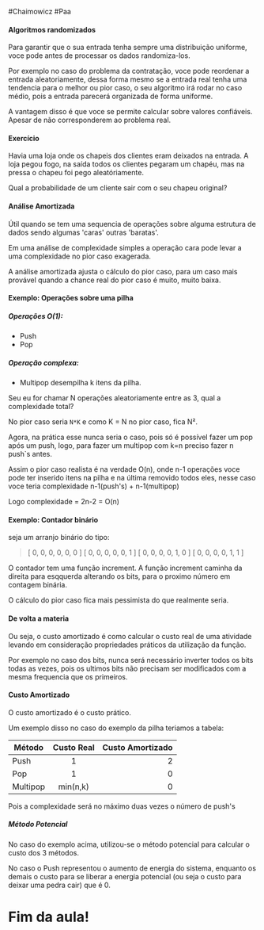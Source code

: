 #Chaimowicz
#Paa

#### Algoritmos randomizados

Para garantir que o sua entrada tenha sempre uma distribuição uniforme,
voce pode antes de processar os dados randomiza-los.

Por exemplo no caso do problema da contratação, voce pode
reordenar a entrada aleatoriamente, dessa forma mesmo se
a entrada real tenha uma tendencia para o melhor ou pior caso,
o seu algoritmo irá rodar no caso médio, pois a entrada
parecerá organizada de forma uniforme.

A vantagem disso é que voce se permite calcular sobre valores confiáveis.
Apesar de não corresponderem ao problema real.

#### Exercício
Havia uma loja onde os chapeis dos clientes eram deixados na entrada.
A loja pegou fogo, na saída todos os clientes pegaram um chapéu,
mas na pressa o chapeu foi pego aleatóriamente.

Qual a probabilidade de um cliente sair com o seu chapeu original?

#### Análise Amortizada
Útil quando se tem uma sequencia de operações sobre alguma estrutura de dados sendo algumas 'caras' outras 'baratas'.

Em uma análise de complexidade simples a operação cara pode levar a uma
complexidade no pior caso exagerada.

A análise amortizada ajusta o cálculo do pior caso, para um caso mais provável
quando a chance real do pior caso é muito, muito baixa.

#### Exemplo: Operações sobre uma pilha

##### Operações O(1):
* Push
* Pop

##### Operação complexa:
* Multipop desempilha k itens da pilha.

Seu eu for chamar N operações aleatoriamente entre as 3,
qual a complexidade total?

No pior caso seria `N*K` e como K = N no pior caso, fica N².

Agora, na prática esse nunca seria o caso,
pois só é possível fazer um pop após um push,
logo, para fazer um multipop com k=n preciso fazer n push`s antes.

Assim o pior caso realista é na verdade O(n), onde n-1 operações
voce pode ter inserido itens na pilha e na última removido todos eles,
nesse caso voce teria complexidade n-1(push's) + n-1(multipop)

Logo complexidade = 2n-2 = O(n)

#### Exemplo: Contador binário

seja um arranjo binário do tipo:

>  [ 0, 0, 0, 0, 0, 0 ]
>  [ 0, 0, 0, 0, 0, 1 ]
>  [ 0, 0, 0, 0, 1, 0 ]
>  [ 0, 0, 0, 0, 1, 1 ]

O contador tem uma função increment.
A função increment caminha da direita para esqquerda alterando os bits,
para o proximo número em contagem binária.

O cálculo do pior caso fica mais pessimista do que realmente seria.

#### De volta a materia

Ou seja, o custo amortizado é como calcular o custo real de uma atividade levando
em consideração propriedades práticos da utilização da função.

Por exemplo no caso dos bits, nunca será necessário inverter todos os bits todas as vezes,
pois os ultimos bits não precisam ser modificados com a mesma frequencia que os primeiros.

#### Custo Amortizado

O custo amortizado é o custo prático.

Um exemplo disso no caso do exemplo da pilha teriamos a tabela:

Método   | Custo Real | Custo Amortizado
---------|:----------:|---------------:
Push     | 1          | 2
Pop      | 1          | 0
Multipop | min(n,k)   | 0

Pois a complexidade será no máximo duas vezes o número de push's

##### Método Potencial

No caso do exemplo acima, utilizou-se o método potencial para calcular o custo
dos 3 métodos.

No caso o Push representou o aumento de energia do sistema,
enquanto os demais o custo para se liberar a energia potencial (ou seja o custo para deixar uma pedra cair)
que é 0.

# Fim da aula!





